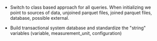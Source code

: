 - Switch to class based approach for all queries.  When initializing we point to sources of data, unjoined parquet files, joined parquet files, database, possible external.

- Build transactional system database and standardize the "string" variables (variable, measurement_unit, configuration)